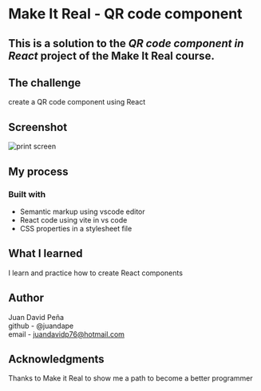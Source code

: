# Make It Real - QR code component
## This is a solution to the *QR code component in React* project of the Make It Real course.

## The challenge
create a QR code component using React

## Screenshot
![print screen]()
## My process
### Built with
- Semantic markup using vscode editor
- React code using vite in vs code
- CSS properties in a stylesheet file

## What I learned
I learn and practice how to create React components

## Author
Juan David Peña  
github - @juandape  
email - juandavidp76@hotmail.com  

## Acknowledgments
Thanks to Make it Real to show me a path to become a better programmer